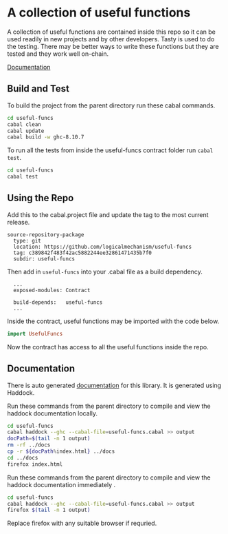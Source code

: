 # A collection of useful functions

A collection of useful functions are contained inside this repo so it can be used readily in new projects and by other developers. Tasty is used to do the testing. There may be better ways to write these functions but they are tested and they work well on-chain.

[Documentation](https://htmlpreview.github.io/?https://raw.githubusercontent.com/logicalmechanism/useful-funcs/main/docs/UsefulFuncs.html)

## Build and Test

To build the project from the parent directory run these cabal commands.

```bash
cd useful-funcs
cabal clean
cabal update
cabal build -w ghc-8.10.7
```

To run all the tests from inside the useful-funcs contract folder run `cabal test`.

```bash
cd useful-funcs
cabal test
```

## Using the Repo

Add this to the cabal.project file and update the tag to the most current release.

```cabal
source-repository-package
  type: git
  location: https://github.com/logicalmechanism/useful-funcs
  tag: c389842f483f42ac5882244ee32861471435b7f0
  subdir: useful-funcs
```

Then add in `useful-funcs` into your .cabal file as a build dependency.

```cabal
  ...
  exposed-modules: Contract

  build-depends:   useful-funcs
  ...
```

Inside the contract, useful functions may be imported with the code below.

```hs
import UsefulFuncs
```

Now the contract has access to all the useful functions inside the repo.

## Documentation

There is auto generated [documentation](https://htmlpreview.github.io/?https://raw.githubusercontent.com/logicalmechanism/useful-funcs/main/docs/UsefulFuncs.html) for this library. It is generated using Haddock.


Run these commands from the parent directory to compile and view the haddock documentation locally.

```bash
cd useful-funcs
cabal haddock --ghc --cabal-file=useful-funcs.cabal >> output
docPath=$(tail -n 1 output)
rm -rf ../docs
cp -r ${docPath%index.html} ../docs
cd ../docs
firefox index.html
```

Run these commands from the parent directory to compile and view the haddock documentation immediately .

```bash
cd useful-funcs
cabal haddock --ghc --cabal-file=useful-funcs.cabal >> output
firefox $(tail -n 1 output)
```

Replace firefox with any suitable browser if requried.